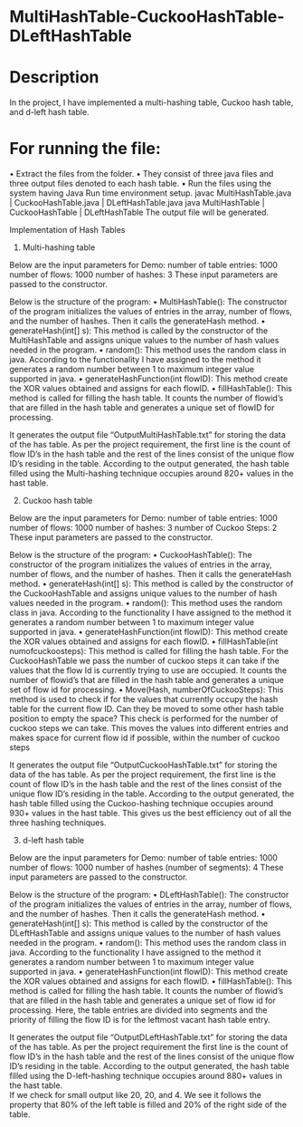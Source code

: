 # MultiHashTable-CuckooHashTable-DLeftHashTable

# Description
In the project, I have implemented a multi-hashing table, Cuckoo hash table, and d-left hash table.

# For running the file:
•	Extract the files from the folder.
•	They consist of three java files and three output files denoted to each hash table.
•	Run the files using the system having Java Run time environment setup. 
     javac MultiHashTable.java | CuckooHashTable.java | DLeftHashTable.java
     java MultiHashTable | CuckooHashTable | DLeftHashTable
The output file will be generated.

Implementation of Hash Tables

1)	Multi-hashing table

Below are the input parameters for Demo: 
number of table entries: 1000
number of flows: 1000
number of hashes: 3
These input parameters are passed to the constructor.

Below is the structure of the program:
•	MultiHashTable(): The constructor of the program initializes the values of entries in the array, number of flows, and the number of hashes. Then it calls the generateHash method.
•	generateHash(int[] s): This method is called by the constructor of the MultiHashTable and assigns unique values to the number of hash values needed in the program.
•	random(): This method uses the random class in java. According to the functionality I have assigned to the method it generates a random number between 1 to maximum integer value supported in java.
•	generateHashFunction(int flowID): This method create the XOR values obtained and assigns for each flowID.
•	fillHashTable(): This method is called for filling the hash table. It counts the number of flowid’s that are filled in the hash table and generates a unique set of flowID for processing.

It generates the output file “OutputMultiHashTable.txt” for storing the data of the has table. As per the project requirement, the first line is the count of flow ID’s in the hash table and the rest of the lines consist of the unique flow ID’s residing in the table. 
According to the output generated, the hash table filled using the Multi-hashing technique occupies around 820+ values in the hast table.

2)	Cuckoo hash table

Below are the input parameters for Demo: 
number of table entries: 1000
number of flows: 1000
number of hashes: 3
number of Cuckoo Steps: 2
These input parameters are passed to the constructor.

Below is the structure of the program:
•	CuckooHashTable(): The constructor of the program initializes the values of entries in the array, number of flows, and the number of hashes. Then it calls the generateHash method.
•	generateHash(int[] s): This method is called by the constructor of the CuckooHashTable and assigns unique values to the number of hash values needed in the program.
•	random(): This method uses the random class in java. According to the functionality I have assigned to the method it generates a random number between 1 to maximum integer value supported in java.
•	generateHashFunction(int flowID): This method create the XOR values obtained and assigns for each flowID.
•	fillHashTable(int numofcuckoosteps): This method is called for filling the hash table. For the CuckooHashTable we pass the number of cuckoo steps it can take if the values that the flow Id is currently trying to use are occupied. It counts the number of flowid’s that are filled in the hash table and generates a unique set of flow id for processing.
•	Move(Hash, numberOfCuckooSteps): This method is used to check if for the values that currently occupy the hash table for the current flow ID. Can they be moved to some other hash table position to empty the space? This check is performed for the number of cuckoo steps we can take. This moves the values into different entries and makes space for current flow id if possible, within the number of cuckoo steps

It generates the output file “OutputCuckooHashTable.txt” for storing the data of the has table. As per the project requirement, the first line is the count of flow ID’s in the hash table and the rest of the lines consist of the unique flow ID’s residing in the table. 
According to the output generated, the hash table filled using the Cuckoo-hashing technique occupies around 930+ values in the hast table. This gives us the best efficiency out of all the three hashing techniques. 

3)	d-left hash table

Below are the input parameters for Demo: 
number of table entries: 1000
number of flows: 1000
number of hashes (number of segments): 4
These input parameters are passed to the constructor.

Below is the structure of the program:
•	DLeftHashTable(): The constructor of the program initializes the values of entries in the array, number of flows, and the number of hashes. Then it calls the generateHash method.
•	generateHash(int[] s): This method is called by the constructor of the DLeftHashTable and assigns unique values to the number of hash values needed in the program.
•	random(): This method uses the random class in java. According to the functionality I have assigned to the method it generates a random number between 1 to maximum integer value supported in java.
•	generateHashFunction(int flowID): This method create the XOR values obtained and assigns for each flowID.
•	fillHashTable(): This method is called for filling the hash table. It counts the number of flowid’s that are filled in the hash table and generates a unique set of flow id for processing. Here, the table entries are divided into segments and the priority of filling the flow ID is for the leftmost vacant hash table entry.

It generates the output file “OutputDLeftHashTable.txt” for storing the data of the has table. As per the project requirement the first line is the count of flow ID’s in the hash table and the rest of the lines consist of the unique flow ID’s residing in the table. 
According to the output generated, the hash table filled using the D-left-hashing technique occupies around 880+ values in the hast table.  
If we check for small output like 20, 20, and 4. We see it follows the property that 80% of the left table is filled and 20% of the right side of the table.
